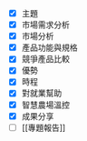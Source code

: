 - [x] 主題
 - [x] 市場需求分析
 - [x] 市場分析
 - [x] 產品功能與規格
 - [x] 競爭產品比較
 - [x] 優勢
 - [x] 時程
 - [x] 對就業幫助
 - [x] 智慧農場溫控
 - [x] 成果分享
- [ ] [[專題報告]]